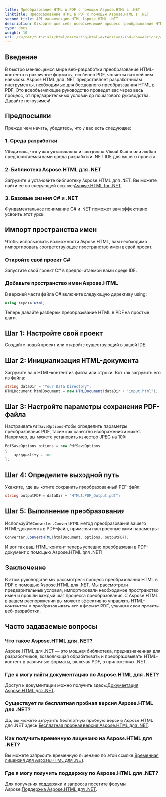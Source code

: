 ```yaml
---
title: Преобразование HTML в PDF с помощью Aspose.HTML в .NET
linktitle: Преобразование HTML в PDF с помощью Aspose.HTML в .NET
second_title: API манипуляции HTML Aspose.HTML .NET
description: Откройте для себя всеобъемлющий процесс преобразования HTML-контента в PDF с использованием мощной библиотеки Aspose.HTML для .NET. Это руководство предоставляет разработчикам четкие.
type: docs
weight: 10
url: /ru/net/tutorials/html/mastering-html-extensions-and-conversions/converting-html-to-pdf/
---
```

## Введение

В быстро меняющемся мире веб-разработки преобразование HTML-контента в различные форматы, особенно PDF, является важнейшим навыком. Aspose.HTML для .NET предоставляет разработчикам инструменты, необходимые для бесшовного преобразования HTML в PDF. Это всеобъемлющее руководство проведет вас через весь процесс, от предварительных условий до пошагового руководства. Давайте погрузимся!

## Предпосылки

Прежде чем начать, убедитесь, что у вас есть следующее:

### 1. Среда разработки
Убедитесь, что у вас установлена и настроена Visual Studio или любая предпочитаемая вами среда разработки .NET IDE для вашего проекта.

### 2. Библиотека Aspose.HTML для .NET
Загрузите и установите библиотеку Aspose.HTML для .NET. Вы можете найти ее по следующей ссылке:[Aspose.HTML for .NET](https://releases.aspose.com/html/net/).

### 3. Базовые знания C# и .NET
Фундаментальное понимание C# и .NET поможет вам эффективно усвоить этот урок.

## Импорт пространства имен

Чтобы использовать возможности Aspose.HTML, вам необходимо импортировать соответствующее пространство имен в свой проект.

### Откройте свой проект C#
Запустите свой проект C# в предпочитаемой вами среде IDE.

### Добавьте пространство имен Aspose.HTML
В верхней части файла C# включите следующую директиву using:

```csharp
using Aspose.Html;
```

Теперь давайте разберем преобразование HTML в PDF на простые шаги.

## Шаг 1: Настройте свой проект
Создайте новый проект или откройте существующий в вашей IDE.

## Шаг 2: Инициализация HTML-документа
Загрузите ваш HTML-контент из файла или строки. Вот как загрузить его из файла:

```csharp
string dataDir = "Your Data Directory";
HTMLDocument htmlDocument = new HTMLDocument(dataDir + "input.html");
```

## Шаг 3: Настройте параметры сохранения PDF-файла
 Настраивать`PdfSaveOptions`чтобы определить параметры преобразования PDF, такие как качество изображения и макет. Например, вы можете установить качество JPEG на 100:

```csharp
PdfSaveOptions options = new PdfSaveOptions
{
    JpegQuality = 100
};
```

## Шаг 4: Определите выходной путь
Укажите, где вы хотите сохранить преобразованный PDF-файл:

```csharp
string outputPDF = dataDir + "HTMLtoPDF_Output.pdf";
```

## Шаг 5: Выполнение преобразования
 Используйте`Converter.ConvertHTML` метод преобразования вашего HTML-документа в PDF-файл, применяя настроенные вами параметры:

```csharp
Converter.ConvertHTML(htmlDocument, options, outputPDF);
```

И вот так ваш HTML-контент теперь успешно преобразован в PDF-документ с помощью Aspose.HTML для .NET!

## Заключение

В этом руководстве мы рассмотрели процесс преобразования HTML в PDF с помощью Aspose.HTML для .NET. Мы рассмотрели предварительные условия, импортировали необходимое пространство имен и прошли каждый шаг процесса преобразования. С Aspose.HTML в вашем распоряжении вы можете эффективно управлять HTML-контентом и преобразовывать его в формат PDF, улучшая свои проекты веб-разработки.

## Часто задаваемые вопросы

### Что такое Aspose.HTML для .NET?
Aspose.HTML для .NET — это мощная библиотека, предназначенная для разработчиков, позволяющая обрабатывать и преобразовывать HTML-контент в различные форматы, включая PDF, в приложениях .NET.

### Где я могу найти документацию по Aspose.HTML для .NET?
 Доступ к документации можно получить здесь:[Документация Aspose.HTML для .NET](https://reference.aspose.com/html/net/).

### Существует ли бесплатная пробная версия Aspose.HTML для .NET?
 Да, вы можете загрузить бесплатную пробную версию Aspose.HTML для .NET здесь:[Бесплатная пробная версия Aspose.HTML для .NET](https://releases.aspose.com/).

### Как получить временную лицензию на Aspose.HTML для .NET?
 Вы можете запросить временную лицензию по этой ссылке:[Временная лицензия для Aspose.HTML для .NET](https://purchase.conholdate.com/temporary-license/).

### Где я могу получить поддержку по Aspose.HTML для .NET?
 Для получения поддержки и запросов посетите форумы Aspose:[Поддержка Aspose.HTML для .NET](https://forum.aspose.com/).